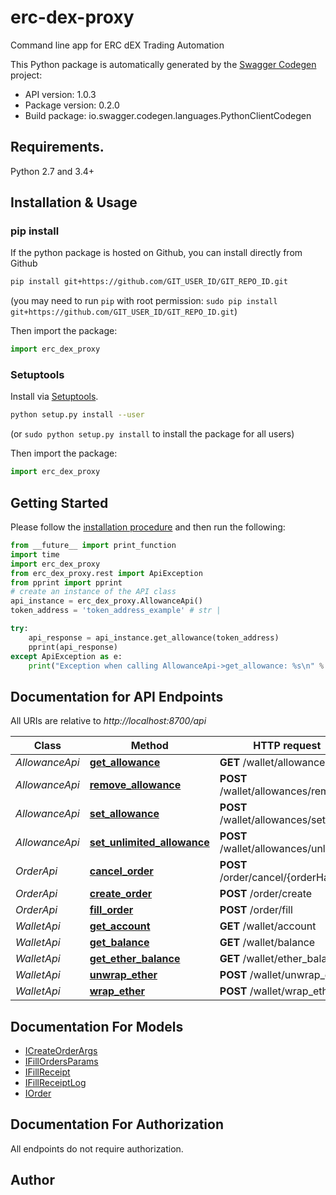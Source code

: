 # erc-dex-proxy
Command line app for ERC dEX Trading Automation

This Python package is automatically generated by the [Swagger Codegen](https://github.com/swagger-api/swagger-codegen) project:

- API version: 1.0.3
- Package version: 0.2.0
- Build package: io.swagger.codegen.languages.PythonClientCodegen

## Requirements.

Python 2.7 and 3.4+

## Installation & Usage
### pip install

If the python package is hosted on Github, you can install directly from Github

```sh
pip install git+https://github.com/GIT_USER_ID/GIT_REPO_ID.git
```
(you may need to run `pip` with root permission: `sudo pip install git+https://github.com/GIT_USER_ID/GIT_REPO_ID.git`)

Then import the package:
```python
import erc_dex_proxy 
```

### Setuptools

Install via [Setuptools](http://pypi.python.org/pypi/setuptools).

```sh
python setup.py install --user
```
(or `sudo python setup.py install` to install the package for all users)

Then import the package:
```python
import erc_dex_proxy
```

## Getting Started

Please follow the [installation procedure](#installation--usage) and then run the following:

```python
from __future__ import print_function
import time
import erc_dex_proxy
from erc_dex_proxy.rest import ApiException
from pprint import pprint
# create an instance of the API class
api_instance = erc_dex_proxy.AllowanceApi()
token_address = 'token_address_example' # str | 

try:
    api_response = api_instance.get_allowance(token_address)
    pprint(api_response)
except ApiException as e:
    print("Exception when calling AllowanceApi->get_allowance: %s\n" % e)

```

## Documentation for API Endpoints

All URIs are relative to *http://localhost:8700/api*

Class | Method | HTTP request | Description
------------ | ------------- | ------------- | -------------
*AllowanceApi* | [**get_allowance**](docs/AllowanceApi.md#get_allowance) | **GET** /wallet/allowances | 
*AllowanceApi* | [**remove_allowance**](docs/AllowanceApi.md#remove_allowance) | **POST** /wallet/allowances/remove | 
*AllowanceApi* | [**set_allowance**](docs/AllowanceApi.md#set_allowance) | **POST** /wallet/allowances/set | 
*AllowanceApi* | [**set_unlimited_allowance**](docs/AllowanceApi.md#set_unlimited_allowance) | **POST** /wallet/allowances/unlimited | 
*OrderApi* | [**cancel_order**](docs/OrderApi.md#cancel_order) | **POST** /order/cancel/{orderHash} | 
*OrderApi* | [**create_order**](docs/OrderApi.md#create_order) | **POST** /order/create | 
*OrderApi* | [**fill_order**](docs/OrderApi.md#fill_order) | **POST** /order/fill | 
*WalletApi* | [**get_account**](docs/WalletApi.md#get_account) | **GET** /wallet/account | 
*WalletApi* | [**get_balance**](docs/WalletApi.md#get_balance) | **GET** /wallet/balance | 
*WalletApi* | [**get_ether_balance**](docs/WalletApi.md#get_ether_balance) | **GET** /wallet/ether_balance | 
*WalletApi* | [**unwrap_ether**](docs/WalletApi.md#unwrap_ether) | **POST** /wallet/unwrap_ether | 
*WalletApi* | [**wrap_ether**](docs/WalletApi.md#wrap_ether) | **POST** /wallet/wrap_ether | 


## Documentation For Models

 - [ICreateOrderArgs](docs/ICreateOrderArgs.md)
 - [IFillOrdersParams](docs/IFillOrdersParams.md)
 - [IFillReceipt](docs/IFillReceipt.md)
 - [IFillReceiptLog](docs/IFillReceiptLog.md)
 - [IOrder](docs/IOrder.md)


## Documentation For Authorization

 All endpoints do not require authorization.


## Author




